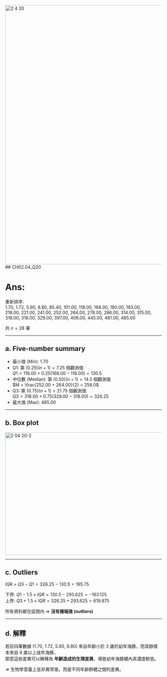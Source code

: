 
<img width="674" height="832" alt="2 4 20" src="https://github.com/user-attachments/assets/88ea15d2-a26c-4f89-8df2-ad7b04e886fe" />
## CH02.04_Q20

# Ans:

重新排序:  
1.70, 1.72, 5.90, 8.80, 85.40, 101.00, 118.00, 168.00, 180.00, 183.00,  
218.00, 221.00, 241.00, 252.00, 264.00, 278.00, 286.00, 314.00, 315.00,  
316.00, 318.00, 329.00, 397.00, 406.00, 445.00, 481.00, 485.00  

共 $n = 28$ 筆

---

## a. Five-number summary

* 最小值 (Min): $1.70$  
* Q1: 第 $(0.25)(n+1) = 7.25$ 個觀測值  
  $Q1 = 118.00 + 0.25(168.00 - 118.00) = 130.5$  
* 中位數 (Median): 第 $(0.50)(n+1) = 14.5$ 個觀測值  
  $M = \frac{252.00 + 264.00}{2} = 258.0$  
* Q3: 第 $(0.75)(n+1) = 21.75$ 個觀測值  
  $Q3 = 318.00 + 0.75(329.00 - 318.00) = 326.25$  
* 最大值 (Max): $485.00$

---

## b. Box plot
<img width="671" height="393" alt="2 04 20-2" src="https://github.com/user-attachments/assets/70789daf-6b8d-4f3f-ad1a-2bd957de5a61" />

---

## c. Outliers

IQR = $Q3 - Q1 = 326.25 - 130.5 = 195.75$  

下界: $Q1 - 1.5 \times IQR = 130.5 - 293.625 = -163.125$  
上界: $Q3 + 1.5 \times IQR = 326.25 + 293.625 = 619.875$  

所有資料都在區間內 ⇒ **沒有極端值 (outliers)**

---

## d. 解釋

若前四筆數據 (1.70, 1.72, 5.90, 8.80) 來自年齡小於 3 歲的幼年海豚，而其餘樣本來自 8 歲以上成年海豚，  
那麼這些差異可以解釋為 **年齡造成的生理差異**，導致幼年海豚體內汞濃度較低。  

⇒ 生物學意義上並非異常值，而是不同年齡群體之間的差異。
